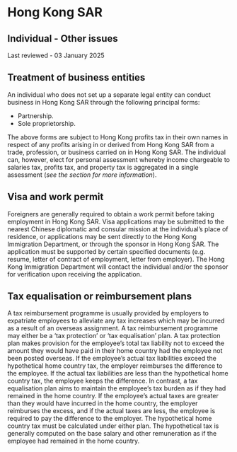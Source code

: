# Hong Kong SAR
## Individual - Other issues
Last reviewed - 03 January 2025
## Treatment of business entities
An individual who does not set up a separate legal entity can conduct business in Hong Kong SAR through the following principal forms:
  * Partnership.
  * Sole proprietorship.


The above forms are subject to Hong Kong profits tax in their own names in respect of any profits arising in or derived from Hong Kong SAR from a trade, profession, or business carried on in Hong Kong SAR. The individual can, however, elect for personal assessment whereby income chargeable to salaries tax, profits tax, and property tax is aggregated in a single assessment (_see the section for more information_).
## Visa and work permit
Foreigners are generally required to obtain a work permit before taking employment in Hong Kong SAR.
Visa applications may be submitted to the nearest Chinese diplomatic and consular mission at the individual’s place of residence, or applications may be sent directly to the Hong Kong Immigration Department, or through the sponsor in Hong Kong SAR. The application must be supported by certain specified documents (e.g. resume, letter of contract of employment, letter from employer).
The Hong Kong Immigration Department will contact the individual and/or the sponsor for verification upon receiving the application.
## Tax equalisation or reimbursement plans
A tax reimbursement programme is usually provided by employers to expatriate employees to alleviate any tax increases which may be incurred as a result of an overseas assignment. A tax reimbursement programme may either be a ‘tax protection’ or ‘tax equalisation’ plan.
A tax protection plan makes provision for the employee’s total tax liability not to exceed the amount they would have paid in their home country had the employee not been posted overseas. If the employee’s actual tax liabilities exceed the hypothetical home country tax, the employer reimburses the difference to the employee. If the actual tax liabilities are less than the hypothetical home country tax, the employee keeps the difference.
In contrast, a tax equalisation plan aims to maintain the employee’s tax burden as if they had remained in the home country. If the employee’s actual taxes are greater than they would have incurred in the home country, the employer reimburses the excess, and if the actual taxes are less, the employee is required to pay the difference to the employer.
The hypothetical home country tax must be calculated under either plan. The hypothetical tax is generally computed on the base salary and other remuneration as if the employee had remained in the home country.
